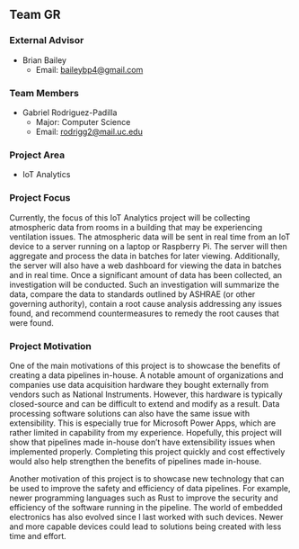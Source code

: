 ## Team GR

### External Advisor
- Brian Bailey
  - Email: baileybp4@gmail.com

### Team Members
- Gabriel Rodriguez-Padilla
  - Major: Computer Science
  - Email: rodrigg2@mail.uc.edu

### Project Area
- IoT Analytics

### Project Focus
Currently, the focus of this IoT Analytics project will be collecting atmospheric data from rooms in a building that may be experiencing ventilation issues. The atmospheric data will be sent in real time from an IoT device to a server running on a laptop or Raspberry Pi. The server will then aggregate and process the data in batches for later viewing. Additionally, the server will also have a web dashboard for viewing the data in batches and in real time. Once a significant amount of data has been collected, an investigation will be conducted. Such an investigation will summarize the data, compare the data to standards outlined by ASHRAE (or other governing authority), contain a root cause analysis addressing any issues found, and recommend countermeasures to remedy the root causes that were found.

### Project Motivation
One of the main motivations of this project is to showcase the benefits of creating a data pipelines in-house. A notable amount of organizations and companies use data acquisition hardware they bought externally from vendors such as National Instruments. However, this hardware is typically closed-source and can be difficult to extend and modify as a result. Data processing software solutions can also have the same issue with extensibility. This is especially true for Microsoft Power Apps, which are rather limited in capability from my experience. Hopefully, this project will show that pipelines made in-house don’t have extensibility issues when implemented properly. Completing this project quickly and cost effectively would also help strengthen the benefits of pipelines made in-house.  

Another motivation of this project is to showcase new technology that can be used to improve the safety and efficiency of data pipelines. For example, newer programming languages such as Rust to improve the security and efficiency of the software running in the pipeline. The world of embedded electronics has also evolved since I last worked with such devices. Newer and more capable devices could lead to solutions being created with less time and effort.